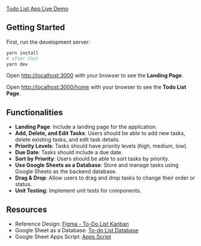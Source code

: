 [Todo List App Live Demo](https://todo-list-app-sigma-rosy.vercel.app/)

## Getting Started

First, run the development server:

```bash
yarn install
# after that
yarn dev
```

Open [http://localhost:3000](http://localhost:3000) with your browser to see the **Landing Page**.


Open [http://localhost:3000/home](http://localhost:3000/home) with your browser to see the **Todo List Page**.

## Functionalities
- **Landing Page**: Include a landing page for the application.
- **Add, Delete, and Edit Tasks**: Users should be able to add new tasks, delete
existing tasks, and edit task details.
- **Priority Levels**: Tasks should have priority levels (high, medium, low).
- **Due Date**: Tasks should include a due date.
- **Sort by Priority**: Users should be able to sort tasks by priority.
- **Use Google Sheets as a Database**: Store and manage tasks using Google
Sheets as the backend database.
- **Drag & Drop**: Allow users to drag and drop tasks to change their order or status.
- **Unit Testing**: Implement unit tests for components.

## Resources
- Reference Design: [Figma - To-Do List Kanban](https://www.figma.com/community/file/1182683143786000762)
- Google Sheet as a Database: [To-do List Database](https://docs.google.com/spreadsheets/d/19nr82cfYzdvDOWPAC3CmDhT17o5VEY5QfcqODIaJwIc/edit?gid=0#gid=0)
- Google Sheet Apps Script: [Apps Script](https://drive.google.com/file/d/1-ZNBCWwEebZ4e36HPkYYX5KNT5p6TTyp/view?usp=sharing)

